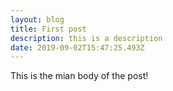 ```yaml
---
layout: blog
title: First post
description: this is a description
date: 2019-09-02T15:47:25.493Z
---
```

This is the mian body of the post!
